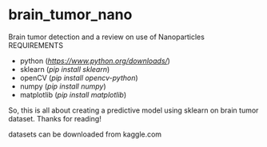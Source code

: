 # brain_tumor_nano
Brain tumor detection and a review on use of Nanoparticles 
REQUIREMENTS
<!-- wp:list -->
<ul><li>python (<a href="https://www.python.org/downloads/"><em>https://www.python.org/downloads/</em></a>)</li><li>sklearn (<em>pip install sklearn</em>)</li><li>openCV (<em>pip install opencv-python</em>)</li><li>numpy (<em>pip install numpy</em>)</li><li>matplotlib (<em>pip install matplotlib</em>)</li></ul>
<!-- /wp:list -->

<!-- wp:paragraph -->
<p>So, this is all about creating a predictive model using sklearn on brain tumor dataset. Thanks for reading!</p>

<p>datasets can be downloaded from kaggle.com</p>
<!-- /wp:paragraph -->
